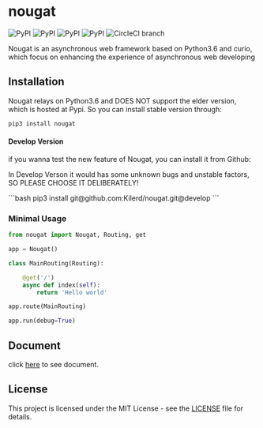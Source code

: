 # nougat

![PyPI](https://img.shields.io/pypi/pyversions/nougat.svg) ![PyPI](https://img.shields.io/pypi/status/nougat.svg) ![PyPI](https://img.shields.io/pypi/v/nougat.svg) ![PyPI](https://img.shields.io/pypi/l/nougat.svg) ![CircleCI branch](https://img.shields.io/circleci/project/github/Kilerd/nougat/master.svg)

Nougat is an asynchronous web framework based on Python3.6 and curio, which focus on enhancing the experience of asynchronous web developing

## Installation
Nougat relays on Python3.6 and DOES NOT support the elder version, which is hosted at Pypi. So you can install stable version through:
```bash
pip3 install nougat
```
#### Develop Version
if you wanna test the new feature of Nougat, you can install it from Github:
<p class="warning">
  In Develop Verson it would has some unknown bugs and unstable factors, SO PLEASE CHOOSE IT DELIBERATELY!
</p>
```bash
pip3 install git@github.com:Kilerd/nougat.git@develop
```

### Minimal Usage
```python
from nougat import Nougat, Routing, get

app = Nougat()

class MainRouting(Routing):

    @get('/')
    async def index(self):
        return 'Hello world'

app.route(MainRouting)

app.run(debug=True)
```


## Document

click [here](https://kilerd.github.io/nougat/) to see document.

## License

This project is licensed under the MIT License - see the [LICENSE](https://github.com/Kilerd/nougat/blob/master/LICENSE) file for details.

